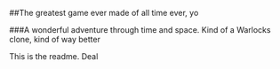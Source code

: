 ##The greatest game ever made of all time ever, yo


###A wonderful adventure through time and space. Kind of a Warlocks clone, kind of way better

This is the readme. Deal
